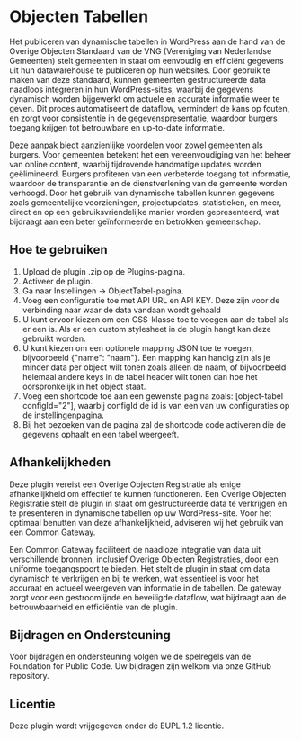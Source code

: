 # Objecten Tabellen
Het publiceren van dynamische tabellen in WordPress aan de hand van de Overige Objecten Standaard van de VNG (Vereniging van Nederlandse Gemeenten) stelt gemeenten in staat om eenvoudig en efficiënt gegevens uit hun datawarehouse te publiceren op hun websites. Door gebruik te maken van deze standaard, kunnen gemeenten gestructureerde data naadloos integreren in hun WordPress-sites, waarbij de gegevens dynamisch worden bijgewerkt om actuele en accurate informatie weer te geven. Dit proces automatiseert de dataflow, vermindert de kans op fouten, en zorgt voor consistentie in de gegevenspresentatie, waardoor burgers toegang krijgen tot betrouwbare en up-to-date informatie.

Deze aanpak biedt aanzienlijke voordelen voor zowel gemeenten als burgers. Voor gemeenten betekent het een vereenvoudiging van het beheer van online content, waarbij tijdrovende handmatige updates worden geëlimineerd. Burgers profiteren van een verbeterde toegang tot informatie, waardoor de transparantie en de dienstverlening van de gemeente worden verhoogd. Door het gebruik van dynamische tabellen kunnen gegevens zoals gemeentelijke voorzieningen, projectupdates, statistieken, en meer, direct en op een gebruiksvriendelijke manier worden gepresenteerd, wat bijdraagt aan een beter geïnformeerde en betrokken gemeenschap.

## Hoe te gebruiken
1. Upload de plugin .zip op de Plugins-pagina.
2. Activeer de plugin.
3. Ga naar Instellingen -> ObjectTabel-pagina.
4. Voeg een configuratie toe met API URL en API KEY. Deze zijn voor de verbinding naar waar de data vandaan wordt gehaald
5. U kunt ervoor kiezen om een CSS-klasse toe te voegen aan de tabel als er een is. Als er een custom stylesheet in de plugin hangt kan deze gebruikt worden.
6. U kunt kiezen om een optionele mapping JSON toe te voegen, bijvoorbeeld {"name": "naam"}. Een mapping kan handig zijn als je minder data per object wilt tonen zoals alleen de naam, of bijvoorbeeld helemaal andere keys in de tabel header wilt tonen dan hoe het oorspronkelijk in het object staat.
7. Voeg een shortcode toe aan een gewenste pagina zoals: [object-tabel configId="2"], waarbij configId de id is van een van uw configuraties op de instellingenpagina.
8. Bij het bezoeken van de pagina zal de shortcode code activeren die de gegevens ophaalt en een tabel weergeeft.

## Afhankelijkheden
Deze plugin vereist een Overige Objecten Registratie als enige afhankelijkheid om effectief te kunnen functioneren. Een Overige Objecten Registratie stelt de plugin in staat om gestructureerde data te verkrijgen en te presenteren in dynamische tabellen op uw WordPress-site. Voor het optimaal benutten van deze afhankelijkheid, adviseren wij het gebruik van een Common Gateway.

Een Common Gateway faciliteert de naadloze integratie van data uit verschillende bronnen, inclusief Overige Objecten Registraties, door een uniforme toegangspoort te bieden. Het stelt de plugin in staat om data dynamisch te verkrijgen en bij te werken, wat essentieel is voor het accuraat en actueel weergeven van informatie in de tabellen. De gateway zorgt voor een gestroomlijnde en beveiligde dataflow, wat bijdraagt aan de betrouwbaarheid en efficiëntie van de plugin.

## Bijdragen en Ondersteuning
Voor bijdragen en ondersteuning volgen we de spelregels van de Foundation for Public Code. Uw bijdragen zijn welkom via onze GitHub repository.

## Licentie
Deze plugin wordt vrijgegeven onder de EUPL 1.2 licentie.
